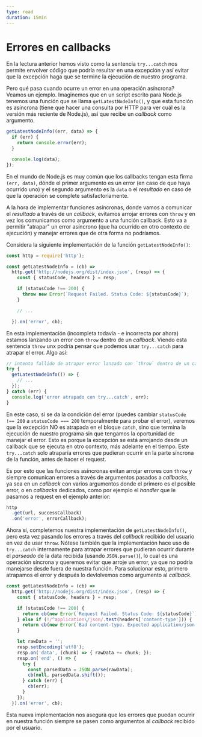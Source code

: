 ```yaml
---
type: read
duration: 15min
---
```


# Errores en callbacks

En la lectura anterior hemos visto como la sentencia `try...catch` nos permite
envolver código que podría resultar en una excepción y así evitar que la
excepción haga que se termine la ejecución de nuestro programa.

Pero qué pasa cuando ocurre un error en una operación asíncrona? Veamos un
ejemplo. Imaginemos que en un script escrito para Node.js tenemos una función
que se llama `getLatestNodeInfo()`, y que esta función es asíncrona (tiene que
hacer una consulta por HTTP para ver cuál es la versión más reciente de
Node.js), así que recibe un _callback_ como argumento.

```js
getLatestNodeInfo((err, data) => {
  if (err) {
    return console.error(err);
  }

  console.log(data);
});
```

En el mundo de Node.js es muy común que los callbacks tengan esta firma
`(err, data)`, dónde el primer argumento es un error (en caso de que haya
ocurrido uno) y el segundo argumento es la `data` o el _resultado_ en caso de
que la operación se complete satisfactoriamente.

A la hora de implementar funciones asíncronas, donde vamos a comunicar el
_resultado_ a través de un _callback_, evitamos arrojar errores con `throw` y en
vez los comunicamos como argumento a una función callback. Esto va a permitir
"atrapar" un error asíncrono (que ha ocurrido en otro contexto de ejecución) y
manejar errores que de otra forma no podríamos.

Considera la siguiente implementación de la función `getLatestNodeInfo()`:

```js
const http = require('http');

const getLatestNodeInfo = (cb) =>
  http.get('http://nodejs.org/dist/index.json', (resp) => {
    const { statusCode, headers } = resp;

    if (statusCode !== 200) {
      throw new Error(`Request Failed. Status Code: ${statusCode}`);
    }

    // ...

  }).on('error', cb);
```

En esta implementación (incompleta todavía - e incorrecta por ahora) estamos
lanzando un error con `throw` dentro de un _callback_. Viendo esta sentencia
`throw` unx podría pensar que podemos usar `try...catch` para atrapar el error.
Algo así:

```js
// intento fallido de atrapar error lanzado con `throw` dentro de un callback
try {
  getLatestNodeInfo(() => {
    // ...
  });
} catch (err) {
  console.log('error atrapado con try...catch', err);
}
```

En este caso, si se da la condición del error (puedes cambiar
`statusCode !== 200` a `statusCode === 200` temporalmente para probar el error),
veremos que la excepción NO es atrapada en el bloque `catch`, sino que termina
la ejecución de nuestro programa sin que tengamos la oportunidad de manejar el
error. Esto es porque la excepción se está arrojando desde un callback que se
ejecuta en otro contexto, más adelante en el tiempo. Este `try...catch` solo
atraparía errores que pudieran ocurrir en la parte síncrona de la función, antes
de hacer el request.

Es por esto que las funciones asíncronas evitan arrojar errores con `throw` y
siempre comunican errores a través de argumentos pasados a _callbacks_, ya sea
en un _callback_ con varios argumentos donde el primero es el posible error, o
en _callbacks_ dedicados, como por ejemplo el _handler_ que le pasamos a request
en el ejemplo anterior:

```js
http
  .get(url, successCallback)
  .on('error', errorCallback);
```

Ahora sí, completemos nuestra implementación de `getLatestNodeInfo()`, pero esta
vez pasando los errores a través del _callback_ recibido del usuario en vez de
usar `throw`. Nótese también que la implementación hace uso de `try...catch`
internamente para atrapar errores que pudieran ocurrir durante el _parseado_ de
la data recibida (usando `JSON.parse()`), lo cual es una operación síncrona y
queremos evitar que arroje un error, ya que no podría manejarse desde fuera de
nuestra función. Para solucionar esto, primero atrapamos el error y después lo
devlolvemos como argumento al _callback_.

```js
const getLatestNodeInfo = (cb) =>
  http.get('http://nodejs.org/dist/index.json', (resp) => {
    const { statusCode, headers } = resp;

    if (statusCode !== 200) {
      return cb(new Error(`Request Failed. Status Code: ${statusCode}`));
    } else if (!/^application\/json/.test(headers['content-type'])) {
      return cb(new Error(`Bad content-type. Expected application/json but got ${contentType}`));
    }

    let rawData = '';
    resp.setEncoding('utf8');
    resp.on('data', (chunk) => { rawData += chunk; });
    resp.on('end', () => {
      try {
        const parsedData = JSON.parse(rawData);
        cb(null, parsedData.shift());
      } catch (err) {
        cb(err);
      }
    });
  }).on('error', cb);
```

Esta nueva implementación nos asegura que los errores que puedan ocurrir en
nuestra función siempre se pasen como argumentos al _callback_ recibido por el
usuario.
